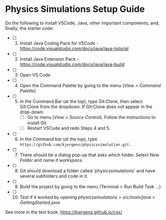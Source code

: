 # Physics Simulations Setup Guide
Do the following to install VSCode, Java, other important components, and, finally, the starter code:
- [ ] 1. Install Java Coding Pack for VSCode - https://code.visualstudio.com/docs/java/java-tutorial
- [ ] 2. Install Java Extension Pack - https://code.visualstudio.com/docs/java/java-build
- [ ] 3. Open VS Code
- [ ] 4. Open the Command Palette by going to the menu (*View > Command Palette*)
- [ ] 5. In the Command Bar (at the top), type Git:Clone, then select Git:Clone from the dropdown.
      If Git:Clone does not appear in the drop-down:
     - [ ] Go to menu (*View > Source Control*). Follow the instructions to install Git.
     - [ ] Restart VSCode and redo Steps 4 and 5.
- [ ] 6. In the Command bar (at the top), type `https://github.com/kjergens/physicssimulation.git` .
- [ ] 7. There should be a dialog pop-up that asks which folder. Select *New Folder* and name it *workspace*.
- [ ] 8. Git should download a folder called 'physicssimulations' and have several subfolders and code in it.
- [ ] 9. Build the project by going to the menu (Terminal > Run Build Task ...)
- [ ] 10. Test if it worked by opening *physicssimulations > src/main/java > GettingStarted.java*



See more in the text book. https://kjergens.github.io/csx/

